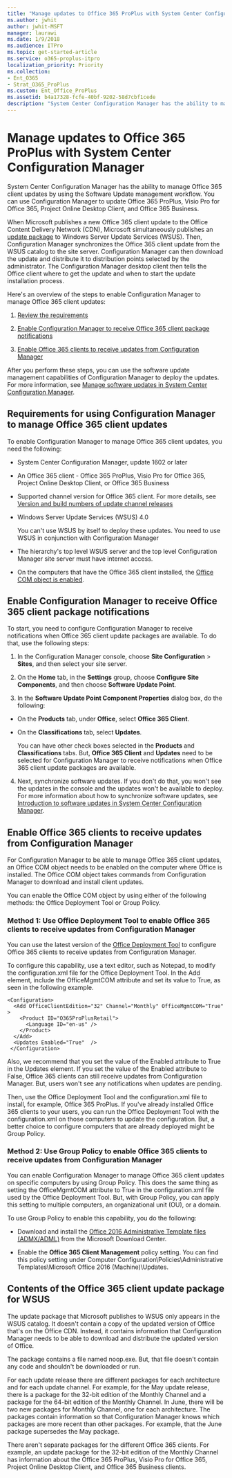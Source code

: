 ```yaml
---
title: "Manage updates to Office 365 ProPlus with System Center Configuration Manager"
ms.author: jwhit
author: jwhit-MSFT
manager: laurawi
ms.date: 1/9/2018
ms.audience: ITPro
ms.topic: get-started-article
ms.service: o365-proplus-itpro
localization_priority: Priority
ms.collection:
- Ent_O365
- Strat_O365_ProPlus
ms.custom: Ent_Office_ProPlus
ms.assetid: b4a17328-fcfe-40bf-9202-58d7cbf1cede
description: "System Center Configuration Manager has the ability to manage Office 365 client updates by using the Software Update management workflow. You can use Configuration Manager to update Office 365 ProPlus, Visio Pro for Office 365, Project Online Desktop Client, and Office 365 Business."
---
```


# Manage updates to Office 365 ProPlus with System Center Configuration Manager

System Center Configuration Manager has the ability to manage Office 365 client updates by using the Software Update management workflow. You can use Configuration Manager to update Office 365 ProPlus, Visio Pro for Office 365, Project Online Desktop Client, and Office 365 Business.
  
When Microsoft publishes a new Office 365 client update to the Office Content Delivery Network (CDN), Microsoft simultaneously publishes an [update package](manage-updates-to-office-365-proplus-with-system-center-configuration-manager.md#BKMK_Package) to Windows Server Update Services (WSUS). Then, Configuration Manager synchronizes the Office 365 client update from the WSUS catalog to the site server. Configuration Manager can then download the update and distribute it to distribution points selected by the administrator. The Configuration Manager desktop client then tells the Office client where to get the update and when to start the update installation process.
  
Here's an overview of the steps to enable Configuration Manager to manage Office 365 client updates:
  
1. [Review the requirements](manage-updates-to-office-365-proplus-with-system-center-configuration-manager.md#BKMK_Reqs)
    
2. [Enable Configuration Manager to receive Office 365 client package notifications](manage-updates-to-office-365-proplus-with-system-center-configuration-manager.md#BKMK_EnableCM)
    
3. [Enable Office 365 clients to receive updates from Configuration Manager](manage-updates-to-office-365-proplus-with-system-center-configuration-manager.md#BKMK_EnableClient)
    
After you perform these steps, you can use the software update management capabilities of Configuration Manager to deploy the updates. For more information, see [Manage software updates in System Center Configuration Manager](https://technet.microsoft.com/library/mt613209.aspx).
  
<a name="BKMK_Reqs"> </a>
## Requirements for using Configuration Manager to manage Office 365 client updates

To enable Configuration Manager to manage Office 365 client updates, you need the following:
  
- System Center Configuration Manager, update 1602 or later
    
- An Office 365 client - Office 365 ProPlus, Visio Pro for Office 365, Project Online Desktop Client, or Office 365 Business
    
- Supported channel version for Office 365 client. For more details, see [Version and build numbers of update channel releases](https://support.office.com/article/ae942449-1fca-4484-898b-a933ea23def7)
    
- Windows Server Update Services (WSUS) 4.0
    
    You can't use WSUS by itself to deploy these updates. You need to use WSUS in conjunction with Configuration Manager
    
- The hierarchy's top level WSUS server and the top level Configuration Manager site server must have internet access.  

- On the computers that have the Office 365 client installed, the [Office COM object is enabled](manage-updates-to-office-365-proplus-with-system-center-configuration-manager.md#BKMK_EnableClient).
    
<a name="BKMK_EnableCM"> </a>
## Enable Configuration Manager to receive Office 365 client package notifications

To start, you need to configure Configuration Manager to receive notifications when Office 365 client update packages are available. To do that, use the following steps:
  
1. In the Configuration Manager console, choose **Site Configuration** > **Sites**, and then select your site server.
    
2. On the **Home** tab, in the **Settings** group, choose **Configure Site Components**, and then choose **Software Update Point**.
    
3. In the **Software Update Point Component Properties** dialog box, do the following:
    
  - On the **Products** tab, under **Office**, select **Office 365 Client**.
    
  - On the **Classifications** tab, select **Updates**.
    
    You can have other check boxes selected in the **Products** and **Classifications** tabs. But, **Office 365 Client** and **Updates** need to be selected for Configuration Manager to receive notifications when Office 365 client update packages are available.
    
4. Next, synchronize software updates. If you don't do that, you won't see the updates in the console and the updates won't be available to deploy. For more information about how to synchronize software updates, see [Introduction to software updates in System Center Configuration Manager](https://docs.microsoft.com/en-us/sccm/sum/understand/software-updates-introduction).
    
<a name="BKMK_EnableClient"> </a>
## Enable Office 365 clients to receive updates from Configuration Manager

For Configuration Manager to be able to manage Office 365 client updates, an Office COM object needs to be enabled on the computer where Office is installed. The Office COM object takes commands from Configuration Manager to download and install client updates.
  
You can enable the Office COM object by using either of the following methods: the Office Deployment Tool or Group Policy.
  
<a name="BKMK_ODT"> </a>
### Method 1: Use Office Deployment Tool to enable Office 365 clients to receive updates from Configuration Manager

You can use the latest version of the [Office Deployment Tool](http://go.microsoft.com/fwlink/p/?LinkID=626065) to configure Office 365 clients to receive updates from Configuration Manager.
  
To configure this capability, use a text editor, such as Notepad, to modify the configuration.xml file for the Office Deployment Tool. In the Add element, include the OfficeMgmtCOM attribute and set its value to True, as seen in the following example.
  
```
<Configuration>
  <Add OfficeClientEdition="32" Channel="Monthly" OfficeMgmtCOM="True" >
    <Product ID="O365ProPlusRetail">
      <Language ID="en-us" />
    </Product>
  </Add>  
  <Updates Enabled="True"  /> 
 </Configuration>

```

Also, we recommend that you set the value of the Enabled attribute to True in the Updates element. If you set the value of the Enabled attribute to False, Office 365 clients can still receive updates from Configuration Manager. But, users won't see any notifications when updates are pending.
  
Then, use the Office Deployment Tool and the configuration.xml file to install, for example, Office 365 ProPlus. If you've already installed Office 365 clients to your users, you can run the Office Deployment Tool with the configuration.xml on those computers to update the configuration. But, a better choice to configure computers that are already deployed might be Group Policy.
  
<a name="BKMK_GP"> </a>
### Method 2: Use Group Policy to enable Office 365 clients to receive updates from Configuration Manager

You can enable Configuration Manager to manage Office 365 client updates on specific computers by using Group Policy. This does the same thing as setting the OfficeMgmtCOM attribute to True in the configuration.xml file used by the Office Deployment Tool. But, with Group Policy, you can apply this setting to multiple computers, an organizational unit (OU), or a domain.
  
To use Group Policy to enable this capability, you do the following:
  
- Download and install the [Office 2016 Administrative Template files (ADMX/ADML)](https://www.microsoft.com/download/details.aspx?id=49030) from the Microsoft Download Center.
    
- Enable the **Office 365 Client Management** policy setting. You can find this policy setting under Computer Configuration\\Policies\\Administrative Templates\\Microsoft Office 2016 (Machine)\\Updates.
    
<a name="BKMK_Package"> </a>
## Contents of the Office 365 client update package for WSUS

The update package that Microsoft publishes to WSUS only appears in the WSUS catalog. It doesn't contain a copy of the updated version of Office that's on the Office CDN. Instead, it contains information that Configuration Manager needs to be able to download and distribute the updated version of Office.
  
The package contains a file named noop.exe. But, that file doesn't contain any code and shouldn't be downloaded or run.
  
For each update release there are different packages for each architecture and for each update channel. For example, for the May update release, there is a package for the 32-bit edition of the Monthly Channel and a package for the 64-bit edition of the Monthly Channel. In June, there will be two new packages for Monthly Channel, one for each architecture. The packages contain information so that Configuration Manager knows which packages are more recent than other packages. For example, that the June package supersedes the May package.
  
There aren't separate packages for the different Office 365 clients. For example, an update package for the 32-bit edition of the Monthly Channel has information about the Office 365 ProPlus, Visio Pro for Office 365, Project Online Desktop Client, and Office 365 Business clients.
  


